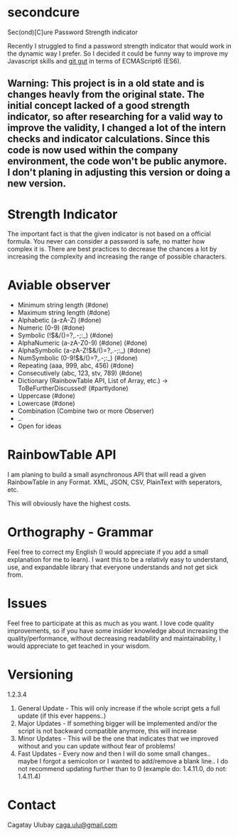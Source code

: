 # secondcure
Sec(ond)[C]ure Password Strength indicator

Recently I struggled to find a password strength indicator that would work in the dynamic way I prefer.
So I decided it could be funny way to improve my Javascript skills and [git gut](http://knowyourmeme.com/memes/git-gud) in terms of ECMAScript6 (ES6).

## Warning: This project is in a old state and is changes heavly from the original state. The initial concept lacked of a good strength indicator, so after researching for a valid way to improve the validity, I changed a lot of the intern checks and indicator calculations. Since this code is now used within the company environment, the code won't be public anymore. I don't planing in adjusting this version or doing a new version.

# Strength Indicator

The important fact is that the given indicator is not based on a official formula.
You never can consider a password is safe, no matter how complex it is.
There are best practices to decrease the chances a lot by increasing the complexity
and increasing the range of possible characters.

# Aviable observer

- Minimum string length (#done)
- Maximum string length (#done)
- Alphabetic (a-zA-Z) (#done)
- Numeric (0-9) (#done)
- Symbolic (!$&/()=?,.-;:_) (#done)
- AlphaNumeric (a-zA-Z0-9) (#done) (#done)
- AlphaSymbolic (a-zA-Z!$&/()=?,.-;:_) (#done)
- NumSymbolic (0-9!$&/()=?,.-;:_) (#done)
- Repeating (aaa, 999, abc, 456) (#done)
- Consecutively (abc, 123, stv, 789) (#done)
- Dictionary (RainbowTable API, List of Array, etc.) -> ToBeFurtherDiscussed! (#partlydone)
- Uppercase (#done)
- Lowercase (#done)
- Combination (Combine two or more Observer)
- ..
- Open for ideas

# RainbowTable API

I am planing to build a small asynchronous API that will read a given RainbowTable
in any Format. XML, JSON, CSV, PlainText with seperators, etc.

This will obviously have the highest costs.

# Orthography - Grammar

Feel free to correct my English (I would appreciate if you add a small explanation for me to learn).
I want this to be a relativly easy to understand, use, and expandable library that everyone understands
and not get sick from.

# Issues

Feel free to participate at this as much as you want. I love code quality improvements, so if
you have some insider knowledge about increasing the quality/performance, without decreasing
readability and maintainability, I would appreciate to get teached in your wisdom.

# Versioning

1.2.3.4

1. General Update - This will only increase if the whole script gets a full update (if this ever happens..)
2. Major Updates - If something bigger will be implemented and/or the script is not backward compatible anymore, this will increase
3. Minor Updates - This will be the one that indicates that we improved without and you can update without fear of problems!
4. Fast Updates - Every now and then I will do some small changes.. maybe I forgot a semicolon or I wanted to add/remove a blank line.. I do not recommend updating further than to 0 (example do: 1.4.11.0, do not: 1.4.11.4)

# Contact

Cagatay Ulubay [<caga.ulu@gmail.com>](mailto://caga.ulu@gmail.com)
